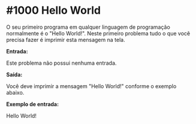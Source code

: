 # #1000 Hello World

O seu primeiro programa em qualquer linguagem de programação normalmente é o "Hello World!". Neste primeiro problema tudo o que você precisa fazer é imprimir esta mensagem na tela.

**Entrada:**

Este problema não possui nenhuma entrada.

**Saída:**

Você deve imprimir a mensagem "Hello World!" conforme o exemplo abaixo.

**Exemplo de entrada:**

Hello World!
